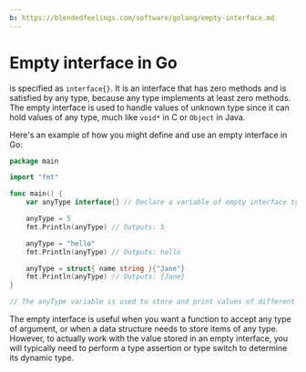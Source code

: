 ```yaml
---
b: https://blendedfeelings.com/software/golang/empty-interface.md
---
```


# Empty interface in Go
is specified as `interface{}`. It is an interface that has zero methods and is satisfied by any type, because any type implements at least zero methods. The empty interface is used to handle values of unknown type since it can hold values of any type, much like `void*` in C or `Object` in Java.

Here's an example of how you might define and use an empty interface in Go:

```go
package main

import "fmt"

func main() {
    var anyType interface{} // Declare a variable of empty interface type

    anyType = 5
    fmt.Println(anyType) // Outputs: 5

    anyType = "hello"
    fmt.Println(anyType) // Outputs: hello

    anyType = struct{ name string }{"Jane"}
    fmt.Println(anyType) // Outputs: {Jane}
}

// The anyType variable is used to store and print values of different types.
```

The empty interface is useful when you want a function to accept any type of argument, or when a data structure needs to store items of any type. However, to actually work with the value stored in an empty interface, you will typically need to perform a type assertion or type switch to determine its dynamic type.